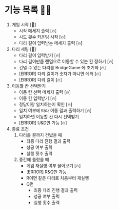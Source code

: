 # 기능 목록 🌟🔥
1. 게임 시작 [🌟]
   - 시작 메세지 출력 [🔥]
   - 시도 횟수 카운팅 시작 [🔥]
   - 다리 길이 입력받는 메세지 출력 [🔥]
2. 다리 세팅 [🌟]
   - 다리 길이 입력받기 [🔥]
   - 다리 길이만큼 랜덤으로 이동할 수 있는 칸 정하기 [🔥]
   - 건널 수 있는 다리를 BridgeGame 에 초기화 [🔥]
   - [ERROR] 다리 길이가 숫자가 아니면 에러 [🔥]
   - [ERROR] 다리 길이 [🔥]
3. 이동할 칸 선택받기
   - 이동 칸 선택 메세지 출력 [🔥]
   - 이동 칸 입력받기 [🔥]
   - 정답이랑 일치하는지 확인 [🔥]
   - 일치 여부에 따라 이동 결과 출력하기 [🔥]
   - 일치하면 이동할 칸 다시 선택받기
   - [ERROR] U&D만 가능 [🔥]
5. 종료 조건
   1. 다리를 끝까지 건넜을 때
      - 최종 다리 진행 결과 출력
      - 성공 여부 출력
      - 실행 횟수 출력
   2. 중간에 틀렸을 때
      - 게임 재실행 여부 물어보기 [🔥]
      - [ERROR] R&Q만 가능
      - R이면 같은 다리로 처음부터 재실행
      - Q면
        - 최종 다리 진행 결과 출력
        - 성공 여부 출력
        - 실행 횟수 출력